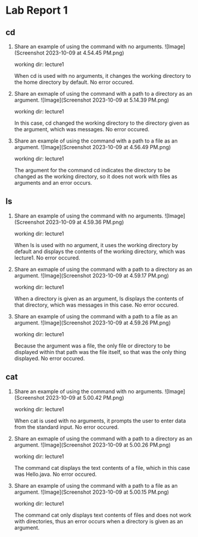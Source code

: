 # Lab Report 1
## cd
1. Share an example of using the command with no arguments.
   ![Image](Screenshot 2023-10-09 at 4.54.45 PM.png)

   working dir: lecture1

   When cd is used with no arguments, it changes the working directory to the home directory by default. No error occured.
   
3. Share an exmaple of using the command with a path to a directory as an argument.
   ![Image](Screenshot 2023-10-09 at 5.14.39 PM.png)

   working dir: lecture1

   In this case, cd changed the working directory to the directory given as the argument, which was messages. No error occured.
   
5. Share an example of using the command with a path to a file as an argument.
   ![Image](Screenshot 2023-10-09 at 4.56.49 PM.png)

   working dir: lecture1

   The argument for the command cd indicates the directory to be changed as the working directory, so it does not work with files as arguments and an error occurs.

## ls
1. Share an example of using the command with no arguments.
   ![Image](Screenshot 2023-10-09 at 4.59.36 PM.png)

   working dir: lecture1

   When ls is used with no argument, it uses the working directory by default and displays the contents of the working directory, which was lecture1. No error occured.
   
2. Share an exmaple of using the command with a path to a directory as an argument.
   ![Image](Screenshot 2023-10-09 at 4.59.17 PM.png)

   working dir: lecture1

   When a directory is given as an argument, ls displays the contents of that directory, which was messages in this case. No error occured.
   
3. Share an example of using the command with a path to a file as an argument.
   ![Image](Screenshot 2023-10-09 at 4.59.26 PM.png)

   working dir: lecture1

   Because the argument was a file, the only file or directory to be displayed within that path was the file itself, so that was the only thing displayed. No error occured.

## cat
1. Share an example of using the command with no arguments.
   ![Image](Screenshot 2023-10-09 at 5.00.42 PM.png)

   working dir: lecture1

   When cat is used with no arguments, it prompts the user to enter data from the standard input. No error occured.
   
3. Share an exmaple of using the command with a path to a directory as an argument.
   ![Image](Screenshot 2023-10-09 at 5.00.26 PM.png)

   working dir: lecture1

   The command cat displays the text contents of a file, which in this case was Hello.java. No error occured.
   
5. Share an example of using the command with a path to a file as an argument.
   ![Image](Screenshot 2023-10-09 at 5.00.15 PM.png)

   working dir: lecture1

   The command cat only displays text contents of files and does not work with directories, thus an error occurs when a directory is given as an argument.

   
